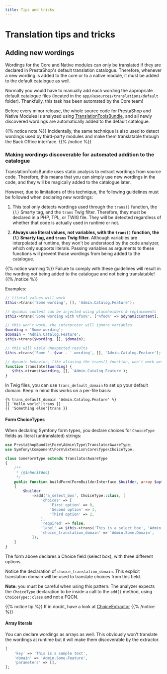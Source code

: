 ```yaml
---
title: Tips and tricks
---
```


# Translation tips and tricks

## Adding new wordings

Wordings for the Core and Native modules can only be translated if they are declared in PrestaShop's default translation catalogue. Therefore, whenever a new wording is added to the core or to a native module, it must be added to the default catalogue as well. 

Normally you would have to manually add each wording the appropriate default catalogue files (located in the `app/Resources/translations/default` folder). Thankfully, this task has been automated by the Core team!
 
Before every minor release, the whole source code for PrestaShop and Native Modules is analyzed using [TranslationToolsBundle](https://github.com/PrestaShop/TranslationToolsBundle), and all newly discovered wordings are automatically added to the default catalogue.

{{% notice note %}}
Incidentally, the same technique is also used to detect wordings used by third-party modules and make them translatable through the Back Office interface.
{{% /notice %}}

### Making wordings discoverable for automated addition to the catalogue

TranslationToolsBundle uses static analysis to extract wordings from source code. Therefore, this means that you can simply use new wordings in the code, and they will be magically added to the catalogue later.

However, due to limitations of this technique, the following guidelines must be followed when declaring new wordings:

1. This tool only detects wordings used through the `trans()` function, the `{l}` Smarty tag, and the `trans` Twig filter. Therefore, they must be declared in a PHP, TPL, or TWIG file. They will be detected regardless of whether that code is actually used in runtime or not.

2. **Always use literal values, not variables, with the `trans()` function, the `{l}` Smarty tag, and `trans` Twig filter.** Although variables are interpolated at runtime, they won't be understood by the code analyzer, which only supports literals. Passing variables as arguments to these functions will prevent those wordings from being added to the catalogue.

{{% notice warning %}}
Failure to comply with these guidelines will result in the wording not being added to the catalogue and not being translatable!
{{% /notice %}}

Examples:

```php
// literal values will work
$this->trans('Some wording', [], 'Admin.Catalog.Feature');

// dynamic content can be injected using placeholders & replacements
$this->trans('Some wording with %foo%', ['%foo%' => $dynamicContent], 'Admin.Catalog.Feature');

// this won't work, the interpreter will ignore variables
$wording = 'Some wording';
$domain = 'Admin.Catalog.Feature';
$this->trans($wording, [], $domain);

// this will yield unexpected results
$this->trans('Some '. $var . ' wording', [], 'Admin.Catalog.Feature');

// dynamic behavior, like aliasing the trans() function, won't work well either
function translate($wording) {
   $this->trans($wording, [], 'Admin.Catalog.Feature');
}
```

In Twig files, you can use `trans_default_domain` to set up your default domain. Keep in mind this works on a per-file basis:

```twig
{% trans_default_domain 'Admin.Catalog.Feature' %}
{{ 'Hello world'|trans }}
{{ 'Something else'|trans }}
``` 

#### Form ChoiceTypes

When declaring Symfony form types, you declare choices for `ChoiceType` fields as literal (untranslated) strings:

```php
use PrestaShopBundle\Form\Admin\Type\TranslatorAwareType;
use Symfony\Component\Form\Extension\Core\Type\ChoiceType;

class SomeFormType extends TranslatorAwareType
{
    /**
     * {@inheritdoc}
     */
    public function buildForm(FormBuilderInterface $builder, array $options)
    {
        $builder
            ->add('a_select_box', ChoiceType::class, [
                'choices' => [
                    'First option' => 0,
                    'Second option' => 1,
                    'Third option' => 2,
                ],
                'required' => false,
                'label' => $this->trans('This is a select box', 'Admin.Catalog.Feature'),
                'choice_translation_domain' => 'Admin.Some.Domain',
            ]);
    }
}
```

The form above declares a Choice field (select box), with three different options. 

Notice the declaration of `choice_translation_domain`. This explicit translation domain will be used to translate choices from this field.

**Note:** you must be careful when using this pattern: The analyzer expects the `ChoiceType` declaration to be inside a call to the `add()` method, using `ChoiceType::class` and not a FQCN.

{{% notice tip %}}
If in doubt, have a look at [ChoiceExtractor](https://github.com/PrestaShop/TranslationToolsBundle/blob/master/Translation/Extractor/Visitor/Translation/FormType/ChoiceExtractor.php) {{% /notice %}}

#### Array literals

You can declare wordings as arrays as well. This obviously won't translate the wordings at runtime but it will make them discoverable by the extractor.

```php
[
    'key' => 'This is a sample text',
    'domain' => 'Admin.Some.Feature',
    'parameters' => [],
];
```
